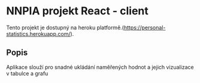 # NNPIA projekt React - client

Tento projekt je dostupný na heroku platformě.(https://personal-statistics.herokuapp.com/).

## Popis
Aplikace slouží pro snadné ukládání naměřených hodnot a jejich vizualizace v tabulce a grafu
